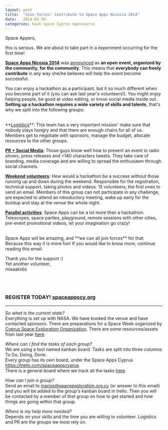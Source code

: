 ```yaml
---
layout: post
title:  "Join forces! Contribute to Space Apps Nicosia 2014‏"
date:   2014-03-30 
categories: hack space Cyprus opensource
---
```


Space Appers,

this is serious. We are about to take part in a experiment occurring for the first time!

**<a href="https://2014.spaceappschallenge.org/location/nicosia/" target="_blank">Space Apps Nicosia 2014</a>** was <a href="http://misaakidis.github.io/blog/hack/space/cyprus/2014/space-apps-nicosia.html" target="_blank">announced</a> as **an open event, organized by the community, for the community**. This means that **everybody can freely contribute** in any way she/he believes will help the event become successful.

You can enjoy a hackathon as a participant, but it so much different when you become part of it (you can ask last year's volunteers!). You might enjoy helping people, be good at video editing, or know social media inside out. **Setting up a hackathon requires a wide variety of skills and talents**, that's why we split into the following groups:

<br>  
**<a href="https://trello.com/b/FRSBcxCO/logistics-space-apps-nicosia-2014" target="_blank">Logistics</a>**: This team has a very important mission' make sure that nobody stays hungry and that there are enough chairs for all of us. Members get to negotiate with sponsors, manage the budget, allocate resources to the other groups.

**<a href="https://trello.com/b/7V9kR0Rd/pr-social-media-space-apps-nicosia-2014" target="_blank">PR + Social Media</a>**: Those guys know well how to present an event in radio shows, press releases and <140 characters tweets. They take care of branding, media coverage and are willing to spread the enthusiasm through social channels.

**<a href="https://trello.com/b/CCVdiNUK/on-site-tasks-space-apps-nicosia-2014" target="_blank">Weekend volunteers</a>**: How would a hackathon be a success without those running up and down during the weekend. Responsible for the registration, technical support, taking photos and videos. 15 volunteers, the first ones to send an email. Members of this group can not participate in any challenge, are expected to attend an introductory meeting, wake up early for the buildup and stay at the venue the whole night.

**<a href="https://trello.com/b/prDMAlhl/parallel-activities-space-apps-nicosia-2014" target="_blank">Parallel activities</a>**: Space Apps can be a lot more than a hackathon. Telescopes, space parties, playground, remote sessions with other cities, pre-event promotional videos, let your imagination go crazy!

<br>  
Space Apps will be amazing, and **we can all join forces** for that. Because this way it is more fun!  
If you would like to know more, continue reading this email.

Thank you for the support :)  
Yet another volunteer,  
misaakidis

<br><br>

### REGISTER TODAY! <a href="http://spaceappscy.org" target="_blank">spaceappscy.org</a>

------------------------------------------------------------

*So what is the current state?*  
Everything is set up with NASA. We have booked the venue and have contacted sponsors. There are preparations for a Space Week organized by <a href="http://www.spaceexploration.org.cy/" target="_blank">Cyprus Space Exploration Organization</a>. There are some resources/assets from last year <a href="https://www.dropbox.com/sh/jy2tye082ge37s4/qfmsG56kPy" target="_blank">here</a>.

*Where can I find the tasks of each group?*  
We are using a tool named kanban board. Tasks are split into three columns: To Do, Doing, Done.  
Every group has its own board, under the Space Apps Cyprus <a href="https://trello.com/b/fsDXZjsO/space-apps-nicosia-2014-general-board" target="_blank">https://trello.com/spaceappscyprus</a>  
There is a general board where we track all the tasks <a href="https://trello.com/spaceappscyprus" target="_blank">here</a>.

*How can I join a group?*  
Send an email to marios@spaceexploration.org.cy (or answer to this email) and you will be added to the group's kanban board in trello. Then you will be contacted by a member of that group on how to get started and how things are going within that group.

*Where is my help more needed?*  
Depends on your skills and the time you are willing to volunteer. Logistics and PR are the groups we most rely on.